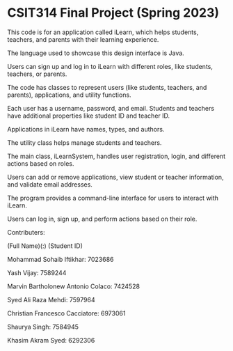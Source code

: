 # CSIT314 Final Project (Spring 2023)

This code is for an application called iLearn, which helps students, teachers, and parents with their learning experience.

The language used to showcase this design interface is Java.

Users can sign up and log in to iLearn with different roles, like students, teachers, or parents.

The code has classes to represent users (like students, teachers, and parents), applications, and utility functions.

Each user has a username, password, and email. Students and teachers have additional properties like student ID and teacher ID.

Applications in iLearn have names, types, and authors.

The utility class helps manage students and teachers.

The main class, iLearnSystem, handles user registration, login, and different actions based on roles.

Users can add or remove applications, view student or teacher information, and validate email addresses.

The program provides a command-line interface for users to interact with iLearn.

Users can log in, sign up, and perform actions based on their role.

Contributers:

(Full Name)(:) (Student ID)

Mohammad Sohaib Iftikhar: 7023686

Yash Vijay: 7589244

Marvin Bartholonew Antonio Colaco: 7424528

Syed Ali Raza Mehdi: 7597964 

Christian Francesco Cacciatore: 6973061

Shaurya Singh: 7584945

Khasim Akram Syed: 6292306


